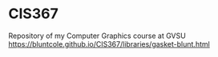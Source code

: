 # CIS367
Repository of my Computer Graphics course at GVSU
https://bluntcole.github.io/CIS367/libraries/gasket-blunt.html
